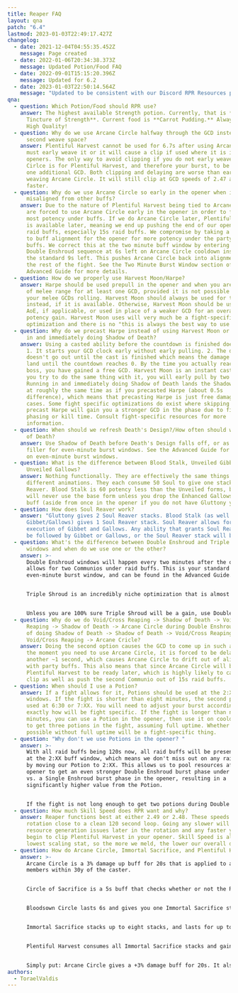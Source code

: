 ```yaml
---
title: Reaper FAQ
layout: qna
patch: "6.4"
lastmod: 2023-01-03T22:49:17.427Z
changelog:
  - date: 2021-12-04T04:55:35.452Z
    message: Page created
  - date: 2022-01-06T20:34:38.373Z
    message: Updated Potion/Food FAQ
  - date: 2022-09-01T15:15:20.396Z
    message: Updated for 6.2
  - date: 2023-01-03T22:50:14.564Z
    message: "Updated to be consistent with our Discord RPR Resources page. "
qna:
  - question: Which Potion/Food should RPR use?
    answer: The highest available Strength potion. Currently, that is **Grade 7
      Tincture of Strength**. Current food is **Carrot Pudding.** Always use
      High Quality!
  - question: Why do we use Arcane Circle halfway through the GCD instead of in the
      second weave space?
    answer: Plentiful Harvest cannot be used for 6.7s after using Arcane Circle. You
      must early weave it or it will cause a clip if used where it is in the
      openers. The only way to avoid clipping if you do not early weave Arcane
      Cirlce is for Plentiful Harvest, and therefore your burst, to be delayed
      one additional GCD. Both clipping and delaying are worse than early
      weaving Arcane Circle. It will still clip at GCD speeds of 2.47 and
      faster.
  - question: Why do we use Arcane Circle so early in the opener when it is
      misaligned from other buffs?
    answer: Due to the nature of Plentiful Harvest being tied to Arcane Circle, we
      are forced to use Arcane Circle early in the opener in order to fit the
      most potency under buffs. If we do Arcane Circle later, Plentiful Harvest
      is available later, meaning we end up pushing the end of our opener out of
      raid buffs, especially 15s raid buffs. We compromise by taking a small hit
      to buff alignment for the opener for more potency under the party's raid
      buffs. We correct this at the two minute buff window by entering the
      Double Enshroud sequence at 6s left on Arcane Circle cooldown instead of
      the standard 9s left. This pushes Arcane Circle back into alignment for
      the rest of the fight. See the Two Minute Burst Window section of the
      Advanced Guide for more details.
  - question: How do we properly use Harvest Moon/Harpe?
    answer: Harpe should be used prepull in the opener and when you are forced out
      of melee range for at least one GCD, provided it is not possible to keep
      your melee GCDs rolling. Harvest Moon should always be used for this
      instead, if it is available. Otherwise, Harvest Moon should be used for
      AoE, if applicable, or used in place of a weaker GCD for an overall
      potency gain. Harvest Moon uses will very much be a fight-specific
      optimization and there is no "this is always the best way to use it."
  - question: Why do we precast Harpe instead of using Harvest Moon or just running
      in and immediately doing Shadow of Death?
    answer: Using a casted ability before the countdown is finished does two things.
      1. It starts your GCD clock early without early pulling. 2. The damage
      doesn't go out until the cast is finished which means the damage does not
      land until the countdown reaches 0. By the time you actually reach the
      boss, you have gained a free GCD. Harvest Moon is an instant cast, so if
      you try to do the same thing with it, you will early pull by two seconds.
      Running in and immediately doing Shadow of Death lands the Shadow of Death
      at roughly the same time as if you precasted Harpe (about 0.5s
      difference), which means that precasting Harpe is just free damage in most
      cases. Some fight specific optimizations do exist where skipping the
      precast Harpe will gain you a stronger GCD in the phase due to fight
      phasing or kill time. Consult fight-specific resources for more
      information.
  - question: When should we refresh Death's Design?/How often should we use Shadow
      of Death?
    answer: Use Shadow of Death before Death's Design falls off, or as needed for
      filler for even-minute burst windows. See the Advanced Guide for more info
      on even-minute burst windows.
  - question: What is the difference between Blood Stalk, Unveiled Gibbets, and
      Unveiled Gallows?
    answer: Nothing functionally. They are effectively the same things with
      different animations. They each consume 50 Soul to give one stack of Soul
      Reaver. Blood Stalk is 60 potency less than the Unveiled forms, but you
      will never use the base form unless you drop the Enhanced Gallows/Gibbet
      buff (aside from once in the opener if you do not have Gluttony yet).
  - question: How does Soul Reaver work?
    answer: "Gluttony gives 2 Soul Reaver stacks. Blood Stalk (as well as Unveiled
      Gibbet/Gallows) gives 1 Soul Reaver stack. Soul Reaver allows for the
      execution of Gibbet and Gallows. Any ability that grants Soul Reaver MUST
      be followed by Gibbet or Gallows, or the Soul Reaver stack will be lost. "
  - question: What's the difference between Double Enshroud and Triple Enshroud
      windows and when do we use one or the other?
    answer: >-
      Double Enshroud windows will happen every two minutes after the opener and
      allows for two Communios under raid buffs. This is your standard
      even-minute burst window, and can be found in the Advanced Guide. 


      Triple Shroud is an incredibly niche optimization that is almost never used as the conditions for it being a gain are extremely strict. Triple Shroud information can be found in the Graduate Studies section of the Advanced Guide. 


      Unless you are 100% sure Triple Shroud will be a gain, use Double Shroud!
  - question: Why do we do Void/Cross Reaping -> Shadow of Death -> Void/Cross
      Reaping -> Shadow of Death -> Arcane Circle during Double Enshroud instead
      of doing Shadow of Death -> Shadow of Death -> Void/Cross Reaping ->
      Void/Cross Reaping -> Arcane Cricle?
    answer: Doing the second option causes the GCD to come up in such a way that at
      the moment you need to use Arcane Circle, it is forced to be delayed
      another ~1 second, which causes Arcane Circle to drift out of alignment
      with party buffs. This also means that since Arcane Circle will be later,
      Plentiful Harvest to be ready later, which is highly likely to cause a
      clip as well as push the second Communio out of 15s raid buffs.
  - question: When should I use a Potion?
    answer: If a fight allows for it, Potions should be used at the 2:XX and 8:XX
      windows. If the fight is shorter than eight minutes, the second pot can be
      used at 6:30 or 7:XX. You will need to adjust your burst accordingly, but
      exactly how will be fight specific. If the fight is longer than nine
      minutes, you can use a Potion in the opener, then use it on cooldown after
      to get three potions in the fight, assuming full uptime. Whether this is
      possible without full uptime will be a fight-specific thing.
  - question: "Why don't we use Potions in the opener? "
    answer: >-
      With all raid buffs being 120s now, all raid buffs will be present again
      at the 2:XX buff window, which means we don't miss out on any raid buffs
      by moving our Potion to 2:XX. This allows us to pool resources after the
      opener to get an even stronger Double Enshroud burst phase under Potion,
      vs. a Single Enshroud burst phase in the opener, resulting in a
      significantly higher value from the Potion.


      If the fight is not long enough to get two potions during Double Enshroud burst windows, an option potion is still used. As potion uses are fight-specific, refer to fight specific resources for optimal timings.
  - question: How much Skill Speed does RPR want and why?
    answer: Reaper functions best at either 2.49 or 2.48. These speeds align the
      rotation close to a clean 120 second loop. Going any slower will cause
      resource generation issues later in the rotation and any faster you’ll
      begin to clip Plentiful Harvest in your opener. Skill Speed is also our
      lowest scaling stat, so the more we meld, the lower our overall damage.
  - question: How do Arcane Circle, Immortal Sacrifice, and Plentiful Harvest work?
    answer: >-
      Arcane Circle is a 3% damage up buff for 20s that is applied to all party
      members within 30y of the caster.


      Circle of Sacrifice is a 5s buff that checks whether or not the RPR that used Arcane Circle and each party member with the buff successfully uses a weaponskill or spell that **does damage/applies a negative effect** to the target. Because of this criterion, DNC steps and healing spells do not count.


      Bloodsown Circle lasts 6s and gives you one Immortal Sacrifice stack for each party member (including yourself) that uses a weaponskill/spell that **does damage/applies a negative effect** under Circle of Sacrifice (maximum of one stack per person). 


      Immortal Sacrifice stacks up to eight stacks, and lasts for up to 30s. Immortal Sacrifice stacks allow Plentiful Harvest to be used. 


      Plentiful Harvest consumes all Immortal Sacrifice stacks and gains 40 potency for every additional stack, starting at 720 and maxing out at 1000 potency at eight stacks. Your own stack is already included in the base potency of 720, as it is required to even use the skill. You cannot use Plentiful Harvest until Bloodsown Circle has expired. 


      Simply put: Arcane Circle gives a +3% damage buff for 20s. It also gives one stack of Immortal Sacrifice for every party member (including yourself) that lands a weaponskill/spell in the first 5s of Arane Circle's duration. Immortal Sacrifice stacks allow the use of Plentiful Harvest, and increase the potency of Plentiful Harvest by 40 per stack, up to 1000 potency at eight stacks. Plentiful Harvest cannot be used until Bloodsown Circle expires, which happens 6s after using Arcane Circle.
authors:
  - ToraelValdis
---
```

